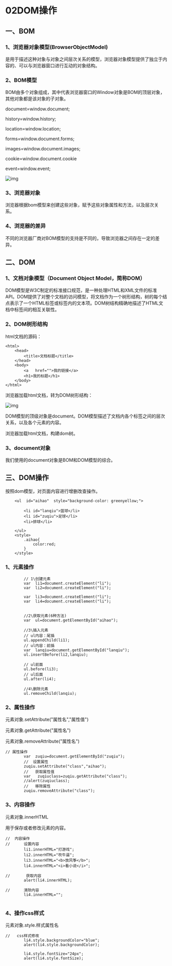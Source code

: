 # 02DOM操作

## 一、BOM

### 1、浏览器对象模型(BrowserObjectModel)

是用于描述这种对象与对象之间层次关系的模型，浏览器对象模型提供了独立于内容的、可以与浏览器窗口进行互动的对象结构。



### 2、BOM模型

BOM由多个对象组成，其中代表浏览器窗口的Window对象是BOM的顶层对象，其他对象都是该对象的子对象。

document=window.document;

history=window.history;

location=window.location;

forms=window.document.forms;

images=window.document.images;

cookie=window.document.cookie

event=window.event;

![img](https://bkimg.cdn.bcebos.com/pic/810a19d8bc3eb135481babffac1ea8d3fc1f4491?x-bce-process=image/watermark,image_d2F0ZXIvYmFpa2U4MA==,g_7,xp_5,yp_5/format,f_auto)

### 3、浏览器对象

浏览器根据bom模型来创建这些对象，赋予这些对象属性和方法，以及层次关系。



### 4、浏览器的差异

不同的浏览器厂商对BOM模型的支持是不同的，导致浏览器之间存在一定的差异。





## 二、DOM

### 1、文档对象模型（Document Object Model，简称DOM）

DOM模型是W3C制定的标准接口规范，是一种处理HTML和XML文件的标准API。DOM提供了对整个文档的访问模型，将文档作为一个树形结构，树的每个结点表示了一个HTML标签或标签内的文本项。DOM树结构精确地描述了HTML文档中标签间的相互关联性。





### 2、DOM树形结构

html文档的源码：

```
<html>
	<head>
		<title>文档标题</title>
	</head>
	<body>
		<a   href="">我的链接</a>
		<h1>我的标题</h1>
	</body>
</html>
```



浏览器加载html文档，转为DOM树形结构：

![img](https://bkimg.cdn.bcebos.com/pic/4afbfbedab64034f72451c62afc379310b551dcd?x-bce-process=image/watermark,image_d2F0ZXIvYmFpa2U4MA==,g_7,xp_5,yp_5/format,f_auto)



DOM模型的顶级对象是document。DOM模型描述了文档内各个标签之间的层次关系，以及各个元素的内容。

浏览器加载html文档，构建dom树。



### 3、document对象

我们使用的document对象是BOM和DOM模型的综合。



## 三、DOM操作

按照dom模型，对页面内容进行增删改查操作。

```
	<ul  id="aihao"  style="background-color: greenyellow;">

        <li id="lanqiu">篮球</li>
        <li id="zuqiu">足球</li>
        <li>排球</li>

    </ul>
    <style>
        .aihao{
            color:red;
        }
    </style>

```



### 1、元素操作

```
		// 1\创建元素
        var  li1=document.createElement("li");
        var  li2=document.createElement("li");

        var  li3=document.createElement("li");
        var  li4=document.createElement("li");


        //2\获取元素(6种方法)
        var  ul=document.getElementById("aihao");

        //3\插入元素
        // ul内容：尾插
        ul.appendChild(li1);
        // ul内容：前插
        var  lanqiu=document.getElementById("lanqiu");
        ul.insertBefore(li2,lanqiu);

        // ul前面
        ul.before(li3);
        // ul后面
        ul.after(li4);

        //4\删除元素
        ul.removeChild(lanqiu);
```



### 2、属性操作

元素对象.setAttribute("属性名","属性值")

元素对象.getAttribute("属性名")

元素对象.removeAttribute("属性名")



```
// 属性操作
        var  zuqiu=document.getElementById("zuqiu");
        //  设置属性
        zuqiu.setAttribute("class","aihao");
        //   获取属性值
        var   zuqiuclass=zuqiu.getAttribute("class");
        //alert(zuqiuclass);
        //   移除属性
        zuqiu.removeAttribute("class");

```



### 3、内容操作

元素对象.innerHTML

用于保存或者修改元素的内容。

```
//  内容操作
//      设置内容
        li1.innerHTML="打游戏";
        li2.innerHTML="吹牛逼";
        li3.innerHTML="<b>放风筝</b>";
        li4.innerHTML="<i>看小说</i>";

//       获取内容
        alert(li4.innerHTML);
        
//      清除内容
		li4.innerHTML="";
        
```



### 4、操作css样式

元素对象.style.样式属性名

```
//   css样式修改
        li4.style.backgroundColor="blue";
        alert(li4.style.backgroundColor);
        
        li4.style.fontSize="24px";
        alert(li4.style.fontSize);
```

